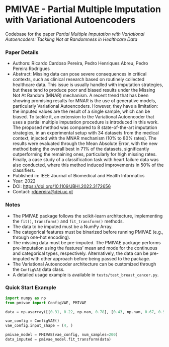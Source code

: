 # PMIVAE - Partial Multiple Imputation with Variational Autoencoders

Codebase for the paper *Partial Multiple Imputation with Variational Autoencoders: Tackling Not at Randomness in Healthcare Data*

### Paper Details
- Authors: Ricardo Cardoso Pereira, Pedro Henriques Abreu, Pedro Pereira Rodrigues
- Abstract: Missing data can pose severe consequences in critical contexts, such as clinical research based on routinely collected healthcare data. This issue is usually handled with imputation strategies, but these tend to produce poor and biased results under the Missing Not At Random (MNAR) mechanism. A recent trend that has been showing promising results for MNAR is the use of generative models, particularly Variational Autoencoders. However, they have a limitation: the imputed values are the result of a single sample, which can be biased. To tackle it, an extension to the Variational Autoencoder that uses a partial multiple imputation procedure is introduced in this work. The proposed method was compared to 8 state-of-the-art imputation strategies, in an experimental setup with 34 datasets from the medical context, injected with the MNAR mechanism (10% to 80% rates). The results were evaluated through the Mean Absolute Error, with the new method being the overall best in 71% of the datasets, significantly outperforming the remaining ones, particularly for high missing rates. Finally, a case study of a classification task with heart failure data was also conducted, where this method induced improvements in 50% of the classifiers.
- Published in: IEEE Journal of Biomedical and Health Informatics
- Year: 2022
- DOI: https://doi.org/10.1109/JBHI.2022.3172656
- Contact: rdpereira@dei.uc.pt

### Notes
- The PMIVAE package follows the scikit-learn architecture, implementing the `fit()`, `transform()` and `fit_transform()` methods.
- The data to be imputed must be a NumPy Array.
- The categorical features must be binarized before running PMIVAE (e.g., through one-hot encoding).
- The missing data must be pre-imputed. The PMIVAE package performs pre-imputation using the features’ mean and mode for the continuous and categorical types, respectively. Alternatively, the data can be pre-imputed with other approach before being passed to the package.
- The Variational Autoencoder architecture can be customized through the `ConfigVAE` data class. 
- A detailed usage example is available in `tests/test_breast_cancer.py`.

### Quick Start Example
```python
import numpy as np
from pmivae import ConfigVAE, PMIVAE

data = np.asarray([[0.31, 0.22, np.nan, 0.78], [0.43, np.nan, 0.67, 0.98]])

vae_config = ConfigVAE()
vae_config.input_shape = (4, )

pmivae_model = PMIVAE(vae_config, num_samples=200)
data_imputed = pmivae_model.fit_transform(data)
```
